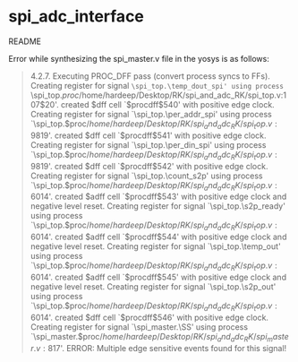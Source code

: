 # spi_adc_interface

README

Error while synthesizing the spi_master.v file in the yosys is as follows:

>4.2.7. Executing PROC_DFF pass (convert process syncs to FFs).
>Creating register for signal `\spi_top.\temp_dout_spi' using process `\spi_top.$proc$/home/hardeep/Desktop/RK/spi_and_adc_RK/spi_top.v:107$20'.
> created $dff cell `$procdff$540' with positive edge clock.
>Creating register for signal `\spi_top.\per_addr_spi' using process `\spi_top.$proc$/home/hardeep/Desktop/RK/spi_and_adc_RK/spi_top.v:98$19'.
 > created $dff cell `$procdff$541' with positive edge clock.
>Creating register for signal `\spi_top.\per_din_spi' using process `\spi_top.$proc$/home/hardeep/Desktop/RK/spi_and_adc_RK/spi_top.v:98$19'.
 > created $dff cell `$procdff$542' with positive edge clock.
>Creating register for signal `\spi_top.\count_s2p' using process `\spi_top.$proc$/home/hardeep/Desktop/RK/spi_and_adc_RK/spi_top.v:60$14'.
 > created $adff cell `$procdff$543' with positive edge clock and negative level reset.
>Creating register for signal `\spi_top.\s2p_ready' using process `\spi_top.$proc$/home/hardeep/Desktop/RK/spi_and_adc_RK/spi_top.v:60$14'.
 > created $adff cell `$procdff$544' with positive edge clock and negative level reset.
>Creating register for signal `\spi_top.\temp_out' using process `\spi_top.$proc$/home/hardeep/Desktop/RK/spi_and_adc_RK/spi_top.v:60$14'.
 > created $adff cell `$procdff$545' with positive edge clock and negative level reset.
>Creating register for signal `\spi_top.\s2p_out' using process `\spi_top.$proc$/home/hardeep/Desktop/RK/spi_and_adc_RK/spi_top.v:60$14'.
> created $dff cell `$procdff$546' with positive edge clock.
>Creating register for signal `\spi_master.\SS' using process `\spi_master.$proc$/home/hardeep/Desktop/RK/spi_and_adc_RK/spi_master.v:81$7'.
>ERROR: Multiple edge sensitive events found for this signal!
